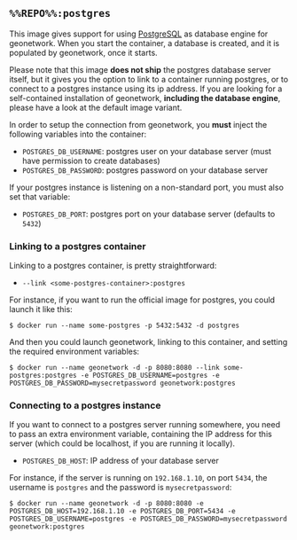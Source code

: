 ## `%%REPO%%:postgres`

This image gives support for using [PostgreSQL](https://www.postgresql.org/) as database engine for geonetwork. When you start the container, a database is created, and it is populated by geonetwork, once it starts.

Please note that this image __does not ship__ the postgres database server itself, but it gives you the option to link to a container running postgres, or to connect to a postgres instance using its ip address. If you are looking for a self-contained installation of geonetwork, __including the database engine__, please have a look at the default image variant.

In order to setup the connection from geonetwork, you __must__ inject the following variables into the container:
- `POSTGRES_DB_USERNAME`: postgres user on your database server (must have permission to create databases)
- `POSTGRES_DB_PASSWORD`: postgres password on your database server

If your postgres instance is listening on a non-standard port, you must also set that variable:
- `POSTGRES_DB_PORT`: postgres port on your database server (defaults to `5432`)

### Linking to a postgres container
Linking to a postgres container, is pretty straightforward:
- `--link <some-postgres-container>:postgres`

For instance, if you want to run the official image for postgres, you could launch it like this:
```console
$ docker run --name some-postgres -p 5432:5432 -d postgres
```
And then you could launch geonetwork, linking to this container, and setting the required environment variables:
```console
$ docker run --name geonetwork -d -p 8080:8080 --link some-postgres:postgres -e POSTGRES_DB_USERNAME=postgres -e POSTGRES_DB_PASSWORD=mysecretpassword geonetwork:postgres
```
### Connecting to a postgres instance
If you want to connect to a postgres server running somewhere, you need to pass an extra environment variable, containing the IP address for this server (which could be localhost, if you are running it locally).
- `POSTGRES_DB_HOST`: IP address of your database server

For instance, if the server is running on `192.168.1.10`, on port `5434`, the username is `postgres` and the password is `mysecretpassword`:
```console
$ docker run --name geonetwork -d -p 8080:8080 -e POSTGRES_DB_HOST=192.168.1.10 -e POSTGRES_DB_PORT=5434 -e POSTGRES_DB_USERNAME=postgres -e POSTGRES_DB_PASSWORD=mysecretpassword geonetwork:postgres
```
